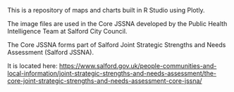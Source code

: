 This is a repository of maps and charts built in R Studio using Plotly. 

The image files are used in the Core JSSNA developed by the Public Health Intelligence Team at Salford City Council. 

The Core JSSNA forms part of Salford Joint Strategic Strengths and Needs Assessment (Salford JSSNA). 

It is located here: https://www.salford.gov.uk/people-communities-and-local-information/joint-strategic-strengths-and-needs-assessment/the-core-joint-strategic-strengths-and-needs-assessment-core-jssna/ 
